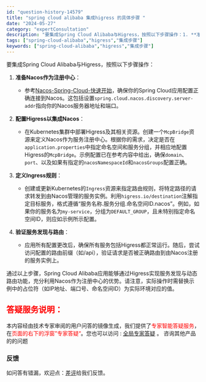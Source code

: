 ```yaml
---
id: "question-history-14579"
title: "spring cloud alibaba 集成higress 的具体步骤 "
date: "2024-05-27"
category: "expertConsultation"
description: "要集成Spring Cloud Alibaba与Higress，按照以下步骤操作：1. **准备Nacos作为注册中心**：   - 参考[Nacos-Spring-Cloud-快速开始](https://sca.aliyun.com/zh-cn/docs/next/user-guide/nacos"
tags: ["spring-cloud-alibaba","higress","集成步骤"]
keywords: ["spring-cloud-alibaba","higress","集成步骤"]
---
```


要集成Spring Cloud Alibaba与Higress，按照以下步骤操作：

1. **准备Nacos作为注册中心**：
   - 参考[Nacos-Spring-Cloud-快速开始](https://sca.aliyun.com/zh-cn/docs/next/user-guide/nacos/quick-start)，确保你的Spring Cloud应用配置正确连接到Nacos。这包括设置`spring.cloud.nacos.discovery.server-addr`指向你的Nacos服务器地址和端口。

2. **配置Higress以集成Nacos**：
   - 在Kubernetes集群中部署Higress及其相关资源。创建一个`McpBridge`资源来定义Nacos作为服务注册中心。根据你的需求，决定是否在`application.properties`中指定命名空间和服务分组，并相应地配置Higress的`McpBridge`。示例配置已在参考内容中给出，确保`domain`、`port`、以及如果有指定的`nacosNamespaceId`和`nacosGroups`配置正确。

3. **定义Ingress规则**：
   - 创建或更新Kubernetes的`Ingress`资源来指定路由规则，将特定路径的请求转发到由Nacos管理的服务实例。利用`higress.io/destination`注解指定目标服务，格式遵循“服务名称.服务分组.命名空间ID.nacos”。例如，如果你的服务名为`my-service`，分组为`DEFAULT_GROUP`，且未特别指定命名空间ID，则应如示例所示配置。

4. **验证服务发现与路由**：
   - 应用所有配置更改后，确保所有服务包括Higress都正常运行。随后，尝试访问配置的路由前缀（如/api），验证请求是否被正确路由到由Nacos注册的服务实例上。

通过以上步骤，Spring Cloud Alibaba应用能够通过Higress实现服务发现与动态路由功能，充分利用Nacos作为注册中心的优势。请注意，实际操作时需替换示例中的占位符（如IP地址、端口号、命名空间ID）为实际环境对应的值。
## <font color="#FF0000">答疑服务说明：</font> 

本内容经由技术专家审阅的用户问答的镜像生成，我们提供了<font color="#FF0000">专家智能答疑服务</font>，在<font color="#FF0000">页面的右下的浮窗”专家答疑“</font>。您也可以访问 : [全局专家答疑](https://opensource.alibaba.com/chatBot) 。 咨询其他产品的的问题

### 反馈
如问答有错漏，欢迎点：[差评](https://ai.nacos.io/user/feedbackByEnhancerGradePOJOID?enhancerGradePOJOId=14580)给我们反馈。
